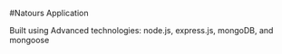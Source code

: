 #Natours Application

Built using Advanced technologies: node.js, express.js, mongoDB, and mongoose
